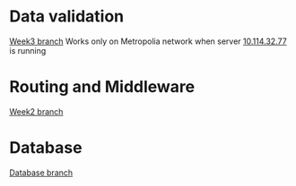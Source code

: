 # Data validation
[Week3 branch](https://github.com/jopakka/bcwt-assignments/tree/week3)
Works only on Metropolia network when server [10.114.32.77](http://10.114.32.77) is running

# Routing and Middleware
[Week2 branch](https://github.com/jopakka/bcwt-assignments/tree/week2)

# Database
[Database branch](https://github.com/jopakka/bcwt-assignments/tree/database)
